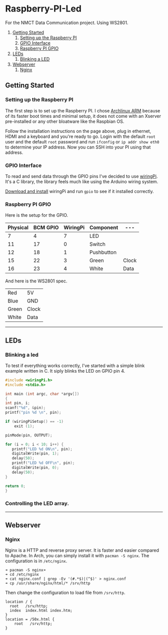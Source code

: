 # Raspberry-PI-Led

For the NMCT Data Communication project. Using WS2801.

1. [Getting Started](#getting-started)
    1. [Setting up the Raspberry PI](#setting-up-the-raspberry-pi)
    2. [GPIO Interface](#gpio-interface)
    3. [Raspberry PI GPIO](#raspberry-pi-gpio)
2. [LEDs](#leds)
    1. [Blinking a LED](#blinking-a-led)
5. [Webserver](#webserver)
    1. [Nginx](#nginx)

## Getting Started
### Setting up the Raspberry PI

The first step is to set up the Raspberry PI.
I chose [Archlinux ARM](http://archlinuxarm.org/platforms/armv6/raspberry-pi) because of its faster boot times
and minimal setup, it does not come with an Xserver pre-installed or any other bloatware like the Raspbian OS.

Follow the installation instructions on the page above, plug in ethernet, HDMI and a keyboard and you're ready to go.
Login with the default `root` user and the default `root` password and run `ifconfig` or `ip addr show eth0` to determine your IP address. Now you can SSH into your PI using that address.


### GPIO Interface

To read and send data through the GPIO pins I've decided to use [wiringPi](http://wiringpi.com/). It's a C library, the library feels much like using the Arduino wiring system.

[Download and install](http://wiringpi.com/download-and-install/) wiringPi and run `gpio` to see if it installed correctly.


### Raspberry PI GPIO

Here is the setup for the GPIO.

Physical  | BCM GPIO | WiringPi | Component | ---
--------- | -------- | -------- | --------- | ---
7         | 4        | 7        | LED       |
11        | 17       | 0        | Switch    |
12        | 18       | 1        | Pushbutton|
15        | 22       | 3        | Green     | Clock |
16        | 23       | 4        | White     | Data  |

And here is the WS2801 spec.

|||
--- | ---
Red   | 5V    
Blue  | GND   
Green | Clock 
White | Data

---

## LEDs

### Blinking a led

To test if everything works correctly, I've started with a simple blink example written in C.
It siply blinks the LED on GPIO pin 4.

```c
#include <wiringPi.h>
#include <stdio.h>

int main (int argc, char *argv[])
{
int pin, i;
scanf("%d", &pin);
printf("pin %d \n", pin);

if (wiringPiSetup() == -1)
    exit (1);

pinMode(pin, OUTPUT);

for (i = 0; i < 10; i++) {
   printf("LED %d ON\n", pin);
   digitalWrite(pin, 1);
   delay(50);
   printf("LED %d OFF\n", pin);
   digitalWrite(pin, 0);
   delay(50);
}

return 0;
}
```

### Controlling the LED array.


---

## Webserver

### Nginx

Nginx is a HTTP and reverse proxy server. It is faster and easier compared to Apache.
In Arch, you can simply install it with `pacman -S nginx`. The configuration is in `/etc/nginx`.

```bash➜
➜ pacman -S nginx➜
➜ cd /etc/nginx
➜ cat nginx.conf | grep -Ev '(#.*$)|(^$)' > nginx.conf
➜ cp /usr/share/nginx/html/* /srv/http
```

Then change the configuration to load file from `/srv/http`.

```
location / {
  root   /srv/http;
  index  index.html index.htm;
}
location = /50x.html {
    root   /srv/http;
}
```
